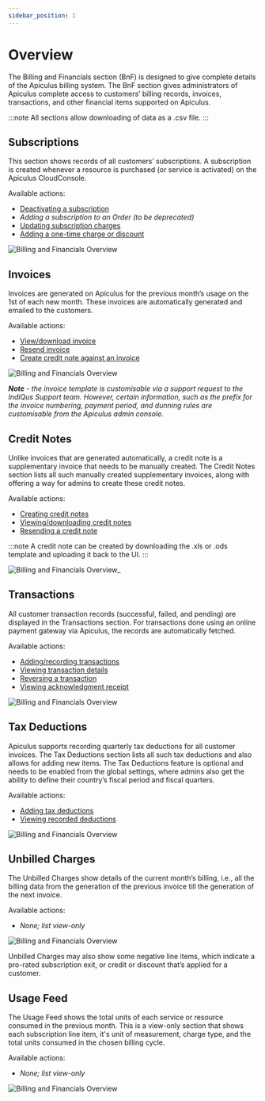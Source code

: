 ```yaml
---
sidebar_position: 1
---
```

# Overview

The Billing and Financials section (BnF) is designed to give complete details of the Apiculus billing system. The BnF section gives administrators of Apiculus complete access to customers’ billing records, invoices, transactions, and other financial items supported on Apiculus.

:::note
All sections allow downloading of data as a .csv file.
:::

## Subscriptions

This section shows records of all customers’ subscriptions. A subscription is created whenever a resource is purchased (or service is activated) on the Apiculus CloudConsole.

Available actions:

- [Deactivating a subscription](DeactivatingaSubscription)
- _Adding a subscription to an Order (to be deprecated)_
- [Updating subscription charges](UpdatingSubscriptionCharges)
- [Adding a one-time charge or discount](AddingOne-timeChargesandDiscounts)

![Billing and Financials Overview](img/Overview1.png)

## Invoices

Invoices are generated on Apiculus for the previous month’s usage on the 1st of each new month. These invoices are automatically generated and emailed to the customers.

Available actions:

- [View/download invoice](ViewingInvoices)
- [Resend invoice](ResendinganInvoice)
- [Create credit note against an invoice](CreatingaCreditNoteAgainstanInvoice)

![Billing and Financials Overview](img/Overview2.png)

_**Note** - the invoice template is customisable via a support request to the IndiQus Support team. However, certain information, such as the prefix for the invoice numbering, payment period, and dunning rules are customisable from the Apiculus admin console._

## Credit Notes

Unlike invoices that are generated automatically, a credit note is a supplementary invoice that needs to be manually created. The Credit Notes section lists all such manually created supplementary invoices, along with offering a way for admins to create these credit notes.

Available actions:

- [Creating credit notes](/docs/Administration/BillingandFinancials/CreatingCreditNotesinBulk)
- [Viewing/downloading credit notes](/docs/Administration/BillingandFinancials/ViewingandDownloadingCreditNotes)
- [Resending a credit note](/docs/Administration/BillingandFinancials/ResendingCreditNotes)

:::note
A credit note can be created by downloading the .xls or .ods template and uploading it back to the UI.
:::

![Billing and Financials Overview](img/Overview3.png)_

## Transactions

All customer transaction records (successful, failed, and pending) are displayed in the Transactions section. For transactions done using an online payment gateway via Apiculus, the records are automatically fetched.

Available actions:

- [Adding/recording transactions](/docs/Administration/BillingandFinancials/RecordingTransactionsandOfflinePayments)
- [Viewing transaction details](/docs/Administration/BillingandFinancials/ViewingTransactionDetails)
- [Reversing a transaction](/docs/Administration/BillingandFinancials/ReversingTransactions)
- [Viewing acknowledgment receipt](/docs/Administration/BillingandFinancials/ViewingReceiptsandAcknowledgments)

![Billing and Financials Overview](img/Overview4.png)

## Tax Deductions

Apiculus supports recording quarterly tax deductions for all customer invoices. The Tax Deductions section lists all such tax deductions and also allows for adding new items. The Tax Deductions feature is optional and needs to be enabled from the global settings, where admins also get the ability to define their country’s fiscal period and fiscal quarters.

Available actions:

- [Adding tax deductions](RecordingTaxDeductions)
- [Viewing recorded deductions](ViewingTaxDeductions)

![Billing and Financials Overview](img/Overview5.png)

## Unbilled Charges

The Unbilled Charges show details of the current month’s billing, i.e., all the billing data from the generation of the previous invoice till the generation of the next invoice.

Available actions:

- _None; list view-only_

![Billing and Financials Overview](img/Overview6.png)

Unbilled Charges may also show some negative line items, which indicate a pro-rated subscription exit, or credit or discount that’s applied for a customer. 

## Usage Feed

The Usage Feed shows the total units of each service or resource consumed in the previous month. This is a view-only section that shows each subscription line item, it's unit of measurement, charge type, and the total units consumed in the chosen billing cycle.

Available actions:

- _None; list view-only_

![Billing and Financials Overview](img/Overview7.png)